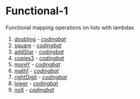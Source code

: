 # Functional-1

Functional mapping operations on lists with lambdas

1. [doubling](https://github.com/liampuk/code-practice/blob/master/codingbat/java/functional-1/doubling.md) - _[codingbat](http://codingbat.com/prob/p117665)_
2. [square](https://github.com/liampuk/code-practice/blob/master/codingbat/java/functional-1/square.md) - _[codingbat](http://codingbat.com/prob/p139586)_
3. [addStar](https://github.com/liampuk/code-practice/blob/master/codingbat/java/functional-1/addStar.md) - _[codingbat](http://codingbat.com/prob/p170181)_
4. [copies3](https://github.com/liampuk/code-practice/blob/master/codingbat/java/functional-1/copies3.md) - _[codingbat](http://codingbat.com/prob/p181634)_
5. [moreY](https://github.com/liampuk/code-practice/blob/master/codingbat/java/functional-1/moreY.md) - _[codingbat](http://codingbat.com/prob/p177528)_
6. [math1](https://github.com/liampuk/code-practice/blob/master/codingbat/java/functional-1/math1.md) - _[codingbat](http://codingbat.com/prob/p103869)_
7. [rightDigit](https://github.com/liampuk/code-practice/blob/master/codingbat/java/functional-1/rightDigit.md) - _[codingbat](http://codingbat.com/prob/p152194)_
8. [lower](https://github.com/liampuk/code-practice/blob/master/codingbat/java/functional-1/lower.md) - _[codingbat](http://codingbat.com/prob/p186894)_
9. [noX](https://github.com/liampuk/code-practice/blob/master/codingbat/java/functional-1/noX.md) - _[codingbat](http://codingbat.com/prob/p105967)_